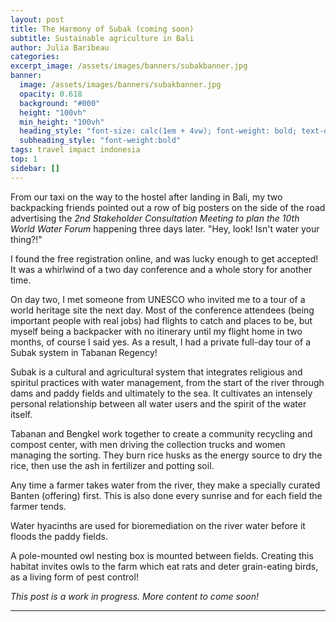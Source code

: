 ```yaml
---
layout: post
title: The Harmony of Subak (coming soon)
subtitle: Sustainable agriculture in Bali
author: Julia Baribeau
categories: 
excerpt_image: /assets/images/banners/subakbanner.jpg
banner:
  image: /assets/images/banners/subakbanner.jpg
  opacity: 0.618
  background: "#000"
  height: "100vh"
  min_height: "100vh"
  heading_style: "font-size: calc(1em + 4vw); font-weight: bold; text-decoration: underline"
  subheading_style: "font-weight:bold"
tags: travel impact indonesia
top: 1
sidebar: []
---
```


From our taxi on the way to the hostel after landing in Bali, my two backpacking friends pointed out a row of big posters on the side of the road advertising the *2nd Stakeholder Consultation Meeting to plan the 10th World Water Forum* happening three days later. "Hey, look! Isn't water your thing?!" 

I found the free registration online, and was lucky enough to get accepted! It was a whirlwind of a two day conference and a whole story for another time.

On day two, I met someone from UNESCO who invited me to a tour of a world heritage site the next day. Most of the conference attendees (being important people with real jobs) had flights to catch and places to be, but myself being a backpacker with no itinerary until my flight home in two months, of course I said yes. As a result, I had a private full-day tour of a Subak system in Tabanan Regency!

Subak is a cultural and agricultural system that integrates religious and spiritul practices with water management, from the start of the river through dams and paddy fields and ultimately to the sea. It cultivates an intensely personal relationship between all water users and the spirit of the water itself.

Tabanan and Bengkel work together to create a community recycling and compost center, with men driving the collection trucks and women managing the sorting. They burn rice husks as the energy source to dry the rice, then use the ash in fertilizer and potting soil.

Any time a farmer takes water from the river, they make a specially curated Banten (offering) first. This is also done every sunrise and for each field the farmer tends.

Water hyacinths are used for bioremediation on the river water before it floods the paddy fields.

A pole-mounted owl nesting box is mounted between fields. Creating this habitat invites owls to the farm which eat rats and deter grain-eating birds, as a living form of pest control!

*This post is a work in progress. More content to come soon!*

----- 